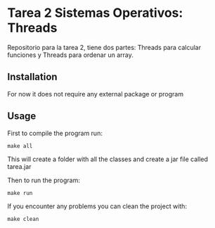 # Tarea 2 Sistemas Operativos: Threads

 Repositorio para la tarea 2, tiene dos partes: Threads para calcular funciones y Threads para ordenar un array.


## Installation

 For now it does not require any external package or program

## Usage

 First to compile the program run:
 ~~~
 make all
 ~~~
 This will create a folder with all the classes and create a jar file called tarea.jar

 Then to run the program:
 ~~~
 make run
 ~~~
 If you encounter any problems you can clean the project with:
 ~~~
 make clean
 ~~~
  
